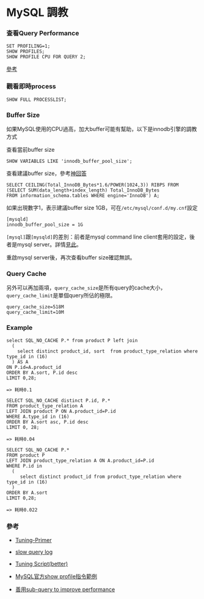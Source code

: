 # MySQL 調教

### 查看Query Performance

```
SET PROFILING=1;
SHOW PROFILES;
SHOW PROFILE CPU FOR QUERY 2;
```

[參考](https://dev.mysql.com/doc/refman/5.7/en/show-profile.html)

### 觀看即時process

```
SHOW FULL PROCESSLIST;
```

### Buffer Size

如果MySQL使用的CPU過高，加大buffer可能有幫助，以下是innodb引擎的調教方式

查看當前buffer size

```
SHOW VARIABLES LIKE 'innodb_buffer_pool_size';
```

查看建議buffer size，參考[神回答](https://dba.stackexchange.com/questions/27328/how-large-should-be-mysql-innodb-buffer-pool-size)

```
SELECT CEILING(Total_InnoDB_Bytes*1.6/POWER(1024,3)) RIBPS FROM
(SELECT SUM(data_length+index_length) Total_InnoDB_Bytes
FROM information_schema.tables WHERE engine='InnoDB') A;
```

如果出現數字1，表示建議buffer size 1GB，可在`/etc/mysql/conf.d/my.cnf`設定

```
[mysqld]
innodb_buffer_pool_size = 1G
```

`[mysql]`跟`[mysqld]`的差別：前者是mysql command line client套用的設定，後者是mysql server。詳情[見此](https://stackoverflow.com/questions/22132780/difference-between-mysql-mysqladmin-mysqld)。

重啟mysql server後，再次查看buffer size確認無誤。

### Query Cache

另外可以再加兩項，`query_cache_size`是所有query的cache大小，`query_cache_limit`是單個query所佔的極限。

```
query_cache_size=518M
query_cache_limit=10M
```

### Example

```
select SQL_NO_CACHE P.* from product P left join 
  (
    select distinct product_id, sort  from product_type_relation where type_id in (16)
  ) AS A 
ON P.id=A.product_id
ORDER BY A.sort, P.id desc
LIMIT 0,28;

=> 耗時0.1
```

```
SELECT SQL_NO_CACHE distinct P.id, P.*
FROM product_type_relation A
LEFT JOIN product P ON A.product_id=P.id
WHERE A.type_id in (16) 
ORDER BY A.sort asc, P.id desc
LIMIT 0, 28;

=> 耗時0.04
```

```
SELECT SQL_NO_CACHE P.*
FROM product P 
LEFT JOIN product_type_relation A ON A.product_id=P.id
WHERE P.id in 
  (
     select distinct product_id from product_type_relation where type_id in (16)
  ) 
ORDER BY A.sort
LIMIT 0,28;

=> 耗時0.022
```

### 參考

* [Tuning-Primer](https://github.com/RootService/tuning-primer/blob/master/tuning-primer.sh)

* [slow query log](https://dev.mysql.com/doc/refman/5.7/en/slow-query-log.html)

* [Tuning Script(better)](https://github.com/major/MySQLTuner-perl)

* [MySQL官方show profile指令範例](https://dev.mysql.com/doc/refman/5.7/en/show-profile.html)

* [善用sub-query to improve performance](https://www.pigo.idv.tw/archives/390)
